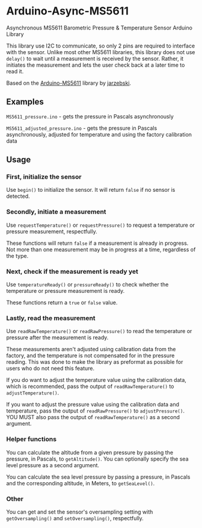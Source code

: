 # Arduino-Async-MS5611

Asynchronous MS5611 Barometric Pressure & Temperature Sensor Arduino Library

This library use I2C to communicate, so only 2 pins are required to interface with the sensor. Unlike most other MS5611 libraries, this library does not use `delay()` to wait until a measurement is received by the sensor. Rather, it initiates the measurement and lets the user check back at a later time to read it.

Based on the [Arduino-MS5611](https://github.com/jarzebski/Arduino-MS5611) library by [jarzebski](https://github.com/jarzebski).

## Examples
`MS5611_pressure.ino` - gets the pressure in Pascals asynchronously

`MS5611_adjusted_pressure.ino` - gets the pressure in Pascals asynchronously, adjusted for temperature and using the factory calibration data

## Usage

### First, initialize the sensor 

Use `begin()` to initialize the sensor. It will return `false` if no sensor is detected.

### Secondly, initiate a measurement

Use `requestTemperature()` or `requestPressure()` to request a temperature or pressure measurement, respectfully. 

These functions will return `false` if a measurement is already in progress. Not more than one measurement may be in progress at a time, regardless of the type.

### Next, check if the measurement is ready yet

Use `temperatureReady()` or `pressureReady()` to check whether the temperature or pressure measurement is ready. 

These functions return a `true` or `false` value.

### Lastly, read the measurement

Use `readRawTemperature()` or `readRawPressure()` to read the temperature or pressure after the measurement is ready. 

These measurements aren't adjusted using calibration data from the factory, and the temperature is not compensated for in the pressure reading. This was done to make the library as preformat as possible for users who do not need this feature.

If you do want to adjust the temperature value using the calibration data, which is recommended, pass the output of `readRawTemperature()` to `adjustTemperature()`.

If you want to adjust the pressure value using the calibration data and temperature, pass the output of `readRawPressure()` to `adjustPressure()`. YOU MUST also pass the output of `readRawTemperature()` as a second argument.

### Helper functions

You can calculate the altitude from a given pressure by passing the pressure, in Pascals, to `getAltitude()`. You can optionally specify the sea level pressure as a second argument.

You can calculate the sea level pressure by passing a pressure, in Pascals and the corresponding altitude, in Meters, to `getSeaLevel()`.

### Other

You can get and set the sensor's oversampling setting with `getOversampling()` and `setOversampling()`, respectfully.
